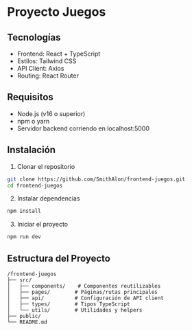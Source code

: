 # Proyecto Juegos

## Tecnologías
- Frontend: React + TypeScript
- Estilos: Tailwind CSS
- API Client: Axios
- Routing: React Router

## Requisitos
- Node.js (v16 o superior)
- npm o yarn
- Servidor backend corriendo en localhost:5000

## Instalación
1. Clonar el repositorio
```bash
git clone https://github.com/SmithAlon/frontend-juegos.git
cd frontend-juegos
```

2. Instalar dependencias
```bash
npm install
```

3. Iniciar el proyecto
```bash
npm run dev
```

## Estructura del Proyecto
```
/frontend-juegos
├── src/
│   ├── components/    # Componentes reutilizables
│   ├── pages/        # Páginas/rutas principales
│   ├── api/          # Configuración de API client
│   ├── types/        # Tipos TypeScript
│   └── utils/        # Utilidades y helpers
├── public/
└── README.md
```